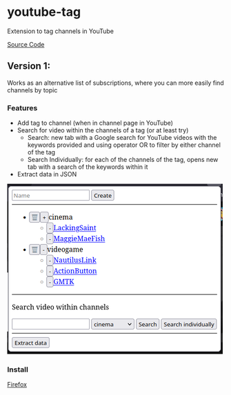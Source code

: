# youtube-tag
Extension to tag channels in YouTube

[Source Code](https://github.com/alexbatistaarantes/youtube-tag)

## Version 1:
Works as an alternative list of subscriptions, where you can more easily find channels by topic
### Features
- Add tag to channel (when in channel page in YouTube)
- Search for video within the channels of a tag (or at least try)
  - Search: new tab with a Google search for YouTube videos with the keywords provided and using operator OR to filter by either channel of the tag
  - Search Individually: for each of the channels of the tag, opens new tab with a search of the keywords within it
- Extract data in JSON

![Image of the popup of the extension](./image-popup-extension.png)

### Install
<div id="install-firefox" class="install-ok">
  <a href="https://github.com/alexbatistaarantes/youtube-tag/raw/main/youtube-tag.xpi">
    Firefox
  </a>
</div>
